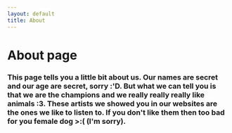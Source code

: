 ```yaml
---
layout: default
title: About
---
```

# About page

### This page tells you a little bit about us. Our names are secret and our age are secret, sorry :'D. But what we can tell you is that we are the champions and we really really really like animals :3. These artists we showed you in our websites are the ones we like to listen to. If you don't like them then too bad for you female dog >:( (I'm sorry).

